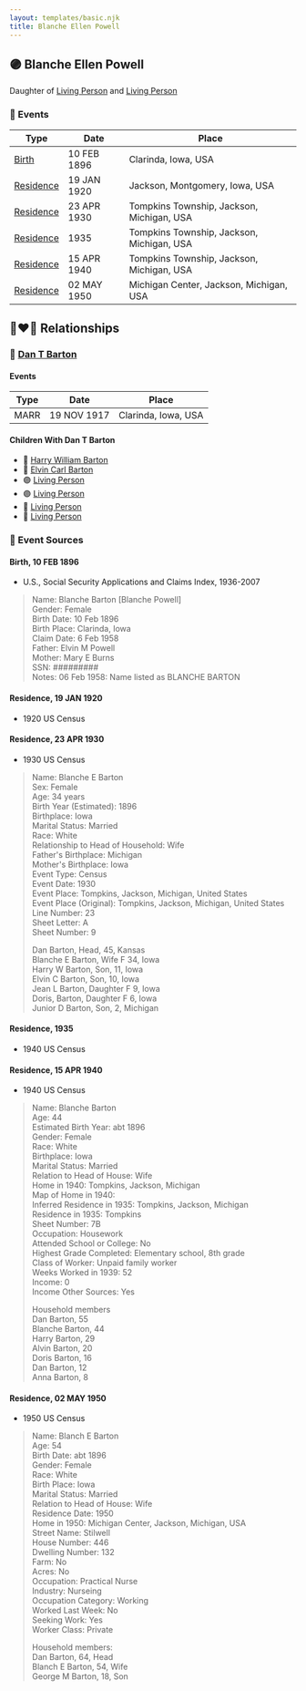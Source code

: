 ```yaml
---
layout: templates/basic.njk
title: Blanche Ellen Powell
---
```

## 🟣 Blanche Ellen Powell

Daughter of [Living Person](/people/9/97584214) and [Living Person](/people/9/91954272)

### 📆 Events

Type | Date | Place
------ | ------ | ------
[Birth](#event-0) | 10 FEB 1896 | Clarinda, Iowa, USA
[Residence](#event-1) | 19 JAN 1920 | Jackson, Montgomery, Iowa, USA
[Residence](#event-2) | 23 APR 1930 | Tompkins Township, Jackson, Michigan, USA
[Residence](#event-3) | 1935 | Tompkins Township, Jackson, Michigan, USA
[Residence](#event-4) | 15 APR 1940 | Tompkins Township, Jackson, Michigan, USA
[Residence](#event-5) | 02 MAY 1950 | Michigan Center, Jackson, Michigan, USA

## 👩‍❤️‍👨 Relationships

### 🔵 [Dan T Barton](/people/9/95106328)

#### Events

Type | Date | Place
------ | ------ | ------
MARR | 19 NOV 1917 | Clarinda, Iowa, USA
#### Children With Dan T Barton
* 🔵 [Harry William Barton](/people/8/83492690)
* 🔵 [Elvin Carl Barton](/people/6/61879288)
* 🟣 [Living Person](/people/2/28182172)
* 🟣 [Living Person](/people/5/51270496)
* 🔵 [Living Person](/people/7/77714466)
* 🔵 [Living Person](/people/5/57670820)
### 📰 Event Sources

#### <a id="event-0"></a> Birth, 10 FEB 1896
* U.S., Social Security Applications and Claims Index, 1936-2007
>   
  > Name: Blanche Barton [Blanche Powell]   
  > Gender: Female  
  > Birth Date: 10 Feb 1896  
  > Birth Place: Clarinda, Iowa  
  > Claim Date: 6 Feb 1958  
  > Father: Elvin M Powell  
  > Mother: Mary E Burns  
  > SSN: #########  
  > Notes: 06 Feb 1958: Name listed as BLANCHE BARTON

#### <a id="event-1"></a> Residence, 19 JAN 1920
* 1920 US Census

#### <a id="event-2"></a> Residence, 23 APR 1930
* 1930 US Census
>   
  > Name: Blanche E Barton  
  > Sex: Female  
  > Age: 34 years  
  > Birth Year (Estimated): 1896  
  > Birthplace: Iowa  
  > Marital Status: Married  
  > Race: White  
  > Relationship to Head of Household: Wife  
  > Father's Birthplace: Michigan  
  > Mother's Birthplace: Iowa  
  > Event Type: Census  
  > Event Date: 1930  
  > Event Place: Tompkins, Jackson, Michigan, United States  
  > Event Place (Original): Tompkins, Jackson, Michigan, United States  
  > Line Number: 23  
  > Sheet Letter: A  
  > Sheet Number: 9  
  >   
  > Dan Barton, Head, 45, Kansas  
  > Blanche E Barton, Wife F 34, Iowa  
  > Harry W Barton, Son, 11, Iowa  
  > Elvin C Barton, Son, 10, Iowa  
  > Jean L Barton, Daughter F 9, Iowa  
  > Doris, Barton, Daughter F 6, Iowa  
  > Junior D Barton, Son, 2, Michigan  
  >

#### <a id="event-3"></a> Residence, 1935
* 1940 US Census

#### <a id="event-4"></a> Residence, 15 APR 1940
* 1940 US Census
>   
  > Name: Blanche Barton  
  > Age: 44  
  > Estimated Birth Year: abt 1896  
  > Gender: Female  
  > Race: White  
  > Birthplace: Iowa  
  > Marital Status: Married  
  > Relation to Head of House: Wife  
  > Home in 1940: Tompkins, Jackson, Michigan  
  > Map of Home in 1940:   
  > Inferred Residence in 1935: Tompkins, Jackson, Michigan  
  > Residence in 1935: Tompkins  
  > Sheet Number: 7B  
  > Occupation: Housework  
  > Attended School or College: No  
  > Highest Grade Completed: Elementary school, 8th grade  
  > Class of Worker: Unpaid family worker  
  > Weeks Worked in 1939: 52  
  > Income: 0  
  > Income Other Sources: Yes  
  >   
  > Household members  
  > Dan Barton, 55  
  > Blanche Barton, 44  
  > Harry Barton, 29  
  > Alvin Barton, 20  
  > Doris Barton, 16  
  > Dan Barton, 12  
  > Anna Barton, 8  
  >

#### <a id="event-5"></a> Residence, 02 MAY 1950
* 1950 US Census
>   
  > Name: Blanch E Barton  
  > Age: 54  
  > Birth Date: abt 1896  
  > Gender: Female  
  > Race: White  
  > Birth Place: Iowa  
  > Marital Status: Married  
  > Relation to Head of House: Wife  
  > Residence Date: 1950  
  > Home in 1950: Michigan Center, Jackson, Michigan, USA  
  > Street Name: Stilwell  
  > House Number: 446  
  > Dwelling Number: 132  
  > Farm: No  
  > Acres: No  
  > Occupation: Practical Nurse  
  > Industry: Nurseing  
  > Occupation Category: Working  
  > Worked Last Week: No  
  > Seeking Work: Yes  
  > Worker Class: Private  
  >   
  > Household members:  
  > Dan Barton, 64, Head  
  > Blanch E Barton, 54, Wife  
  > George M Barton, 18, Son  
  >